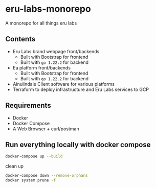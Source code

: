 # eru-labs-monorepo
A monorepo for all things eru labs

## Contents
- Eru Labs brand webpage front/backends 
    - Built with Bootstrap for frontend
    - Built with `go 1.22.2` for backend
- Ea platform front/backends
    - Built with Bootstrap for frontend
    - Built with `go 1.22.2` for backend
- Ainulindale Client software for various platforms
- Terraform to deploy infrastructure and Eru Labs services to GCP

## Requirements
- Docker
- Docker Compose
- A Web Browser + curl/postman

## Run everything locally with docker compose
```bash
docker-compose up --build
```

clean up
```bash
docker-compose down --remove-orphans
docker system prune -f
```